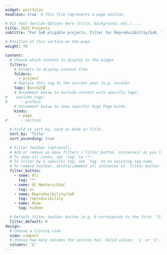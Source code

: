 ```yaml
---
widget: portfolio 
headless: true  # This file represents a page section.

# Put Your Section Options Here (title, background, etc.) ...
title: 2025 Projects
subtitle: "For SoR eligible projects, filter for Reproducibiltiy/SoR. " 

# Position of this section on the page
weight: 70

content:
  # Choose which content to display in the widget
  filters:
    # Folders to display content from
    folders:
      - project
    # Replace this tag to the current year (e.g. osre24)
    tags: [osre25]
    # Uncomment below to exclude content with specific tags:
#    exclude_tags:
#      - preface    
    # Uncomment below to show specific Hugo Page kinds
    kinds:
      - page
#      - section

  # Field to sort by, such as Date or Title
  sort_by: 'Title'
  sort_ascending: true

  # Filter toolbar (optional).
  # Add or remove as many filters (`filter_button` instances) as you like.
  # To show all items, set `tag` to "*".
  # To filter by a specific tag, set `tag` to an existing tag name.
  # To remove toolbar, delete/comment all instances of `filter_button` below.
  filter_button:
    - name: All
      tag: '*'
    - name: UC Mentors/GSoC
      tag: uc
    - name: Reproducibility/SoR
      tag: reproducibility
    - name: Hide
      tag: hidden

  # Default filter toolbar button (e.g. 0 corresponds to the first `filter_button` instance above)
  filter_default: 0
design:
  # Choose a listing view
  view: compact
  # Choose how many columns the section has. Valid values: '1' or '2'.
  columns: '2'
---
```


